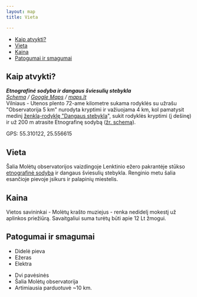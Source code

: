 ```yaml
---
layout: map
title: Vieta

---
```


<ul class="nav nav-tabs" id="tabs">
    <li class="active"><a href="#kaip-atvykti">Kaip atvykti?</a></li>
    <li><a href="#vieta">Vieta</a></li>
    <li><a href="#kaina">Kaina</a></li>
    <li><a href="#patogumai-ir-smagumai">Patogumai ir smagumai</a></li>
</ul>
<div class="tab-content">
    <div class="tab-pane active" id="kaip-atvykti">
        <h2>Kaip atvykti?</h2>
        <p>
            <address>
                <b>Etnografinė sodyba ir dangaus šviesulių stebykla</b><br>
                <a href="http://www.notrollsallowed.com/assets/img/moletai.gif" target="_blank">Schema</a>
                 / <a href="https://www.google.com/maps?q=55.310122,+25.556615&ll=55.310122,25.556624&spn=0.009745,0.01929&sll=37.06250000000001,-95.67706800000002&sspn=59.875557689742536,77.42373856721738&t=h&dg=opt&z=16&iwloc=near" target="_blank">Google Maps</a>
                 / <a href="http://maps.lt/map/default.aspx?lang=lt#obj=598818;6131636;Pa%C5%BEym%C4%97tas%20ta%C5%A1kas;&xy=598763,6131674&z=2000&lrs=hybrid,stops,zebra" target="_blank">maps.lt</a>
        </address>
        Vilniaus - Utenos plento 72-ame kilometre sukama rodyklės su užrašu
        "Observatorija 5 km" nurodyta kryptimi ir važiuojama 4 km, kol pamatysit medinį <a href="{{ site.url }}/assets/img/rodykle.png">ženklą-rodyklę "Dangaus stebykla</a>", sukit rodyklės kryptimi (į dešinę) ir už 200 m atrasite
        Etnografinę sodybą (<a href="{{ site.url }}/assets/img/moletai.gif" target="_blank">žr. schemą</a>).</p>
        <p>GPS: 55.310122, 25.556615</p>
    </div>
    <div class="tab-pane" id="vieta">
        <h2>Vieta</h2>
        <p>Šalia Molėtų observatorijos vaizdingoje Lenktinio ežero pakrantėje 
        stūkso <a href="http://muziejus.moletai.lt/sodyba.html" target="_blank">etnografinė sodyba</a> ir dangaus šviesulių stebykla. Renginio metu
        šalia esančioje pievoje įsikurs ir palapinių miestelis.</p>
    </div>
    <div class="tab-pane" id="kaina">
        <h2>Kaina</h2>
        <p>Vietos savininkai - Molėtų krašto muziejus - renka nedidelį mokestį už aplinkos
        priežiūrą. Savaitgaliui suma turėtų būti apie 12 Lt žmogui.</p>
    </div>
    <div class="tab-pane clearfix" id="patogumai-ir-smagumai">
        <h2>Patogumai ir smagumai</h2>
        <ul class="pull-left">
            <li>Didelė pieva</li>
            <li>Ežeras</li>
            <li>Elektra</li>
        </ul>
        <ul class="pull-left">
            <li>Dvi pavėsinės</li>
            <li>Šalia Molėtų observatorija</li>
            <li>Artimiausia parduotuvė ~10 km.</li>
        </ul>
    </div>
</div>